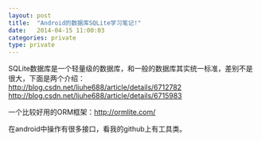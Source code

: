 ```yaml
---
layout: post
title:  "Android的数据库SQLite学习笔记!"
date:   2014-04-15 11:00:03
categories: private
type: private
---
```


SQLite数据库是一个轻量级的数据库，和一般的数据库其实统一标准，差别不是很大，下面是两个介绍：  
http://blog.csdn.net/liuhe688/article/details/6712782  
http://blog.csdn.net/liuhe688/article/details/6715983  

一个比较好用的ORM框架：http://ormlite.com/

在android中操作有很多接口，看我的github上有工具类。